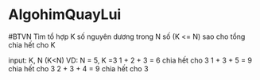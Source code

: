 # AlgohimQuayLui
#BTVN
 Tìm tổ hợp K số nguyên dương trong N số (K <= N)
 sao cho tổng chia hết cho K
 
 input: K, N (K<N)
 VD: N = 5, K =3
 1 + 2 + 3 = 6 chia hết cho 3
 1 + 3 + 5 = 9 chia hết cho 3
 2 + 3 + 4 = 9 chia hết cho 3
